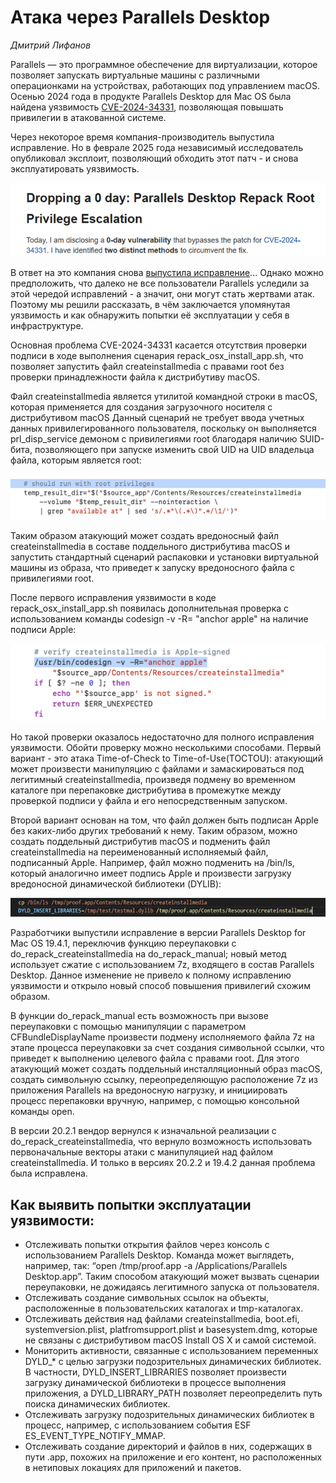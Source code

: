 # Атака через Parallels Desktop
*Дмитрий Лифанов*

Parallels — это программное обеспечение для виртуализации, которое позволяет запускать виртуальные машины с различными операционками на устройствах, работающих под управлением macOS. Осенью 2024 года в продукте Parallels Desktop для Mac OS была найдена уязвимость [CVE-2024-34331](https://www.cve.org/CVERecord?id=CVE-2024-34331), позволяющая повышать привилегии в атакованной системе. 

Через некоторое время компания-производитель выпустила исправление. Но в феврале 2025 года независимый исследователь опубликовал эксплоит, позволяющий обходить этот патч - и снова эксплуатировать уязвимость. 

![Сообщение о новом эксплоите для Parallels Desktop](para2.png)

В ответ на это компания снова [выпустила исправление](https://kb.parallels.com/ru/130944/)... Однако можно предположить, что далеко не все пользователи Parallels уследили за этой чередой исправлений - а значит, они могут стать жертвами атак. Поэтому мы решили рассказать, в чём заключается упомянутая уязвимость и как обнаружить попытки её эксплуатации у себя в инфраструктуре.

Основная проблема CVE-2024-34331 касается отсутствия проверки подписи в ходе выполнения сценария repack_osx_install_app.sh, что позволяет запустить файл createinstallmedia с правами root без проверки принадлежности файла к дистрибутиву macOS. 

Файл сreateinstallmedia является утилитой командной строки в macOS, которая применяется для создания загрузочного носителя с дистрибутивом macOS
Данный сценарий не требует ввода учетных данных привилегированного пользователя, поскольку он выполняется prl_disp_service демоном с привилегиями root благодаря наличию SUID-бита, позволяющего при запуске изменить свой UID на UID владельца файла, которым является root:

![Часть кода из repack_osx_install_app.sh с использованием createinstallmedia и требованием запуска с привилегиями root](para3.png)

Таким образом атакующий может создать вредоносный файл createinstallmedia в составе поддельного дистрибутива macOS и запустить стандартный сценарий распаковки и установки виртуальной машины из образа, что приведет к запуску вредоносного файла с привилегиями root.

После первого исправления уязвимости в коде repack_osx_install_app.sh появилась дополнительная проверка с использованием команды codesign -v -R= "anchor apple" на наличие подписи Apple:

![Часть кода с проверкой подписи из repack_osx_install_app.sh](para4.png)

Но такой проверки оказалось недостаточно для полного исправления уязвимости. Обойти проверку можно несколькими способами. Первый вариант - это атака Time-of-Check to Time-of-Use(TOCTOU): атакующий может произвести манипуляцию с файлами и замаскироваться под легитимный createinstallmedia, произведя подмену во временном каталоге при перепаковке дистрибутива в промежутке между проверкой подписи у файла и его непосредственным запуском. 

Второй вариант основан на том, что файл должен быть подписан Apple без каких-либо других требований к нему. Таким образом, можно создать поддельный дистрибутив macOS и подменить файл createinstallmedia на переименованный исполняемый файл, подписанный Apple. Например, файл можно подменить на /bin/ls, который аналогично имеет подпись Apple и произвести загрузку вредоносной динамической библиотеки (DYLIB):

![Пример команд замены createinstallmedia на /bin/ls с последующим запуском  с параметром загрузки вредоносной динамической библиотеки](para5.png)

Разработчики выпустили исправление в версии Parallels Desktop for Mac OS 19.4.1, переключив функцию переупаковки с do_repack_createinstallmedia на do_repack_manual; новый метод использует сжатие с использованием 7z, входящего в состав Parallels Desktop. Данное изменение не привело к полному исправлению уязвимости и открыло новый способ повышения привилегий схожим образом.

В функции do_repack_manual есть возможность при вызове переупаковки с помощью манипуляции с параметром CFBundleDisplayName произвести подмену исполняемого файла 7z на этапе процесса переупаковки за счет создания символьной ссылки, что приведет к выполнению целевого файла с правами root. Для этого атакующий может создать поддельный инсталляционный образ macOS, создать символьную ссылку, переопределяющую расположение 7z из приложения Parallels на вредоносную нагрузку, и инициировать процесс перепаковки вручную, например, с помощью консольной команды open.

В версии 20.2.1 вендор вернулся к изначальной реализации с do_repack_createinstallmedia, что вернуло возможность использовать первоначальные векторы атаки с манипуляцией над файлом createinstallmedia. И только в версиях 20.2.2 и 19.4.2 данная проблема была исправлена.

## Как выявить попытки эксплуатации уязвимости:

- Отслеживать попытки открытия файлов через консоль с использованием Parallels Desktop. Команда может выглядеть, например, так: “open /tmp/proof.app -a /Applications/Parallels Desktop.app”. Таким способом атакующий может вызвать сценарии переупаковки, не дожидаясь легитимного запуска от пользователя.
- Отслеживать создание символьных ссылок на объекты, расположенные в пользовательских каталогах и tmp-каталогах.
- Отслеживать действия над файлами createinstallmedia, boot.efi, systemversion.plist, platfromsupport.plist и basesystem.dmg, которые не связаны с дистрибутивом macOS Install OS X и самой системой.
- Мониторить активности, связанные с использованием переменных DYLD_* с целью загрузки подозрительных динамических библиотек. В частности, DYLD_INSERT_LIBRARIES позволяет произвести загрузку динамической библиотеки в процессе выполнения приложения, а DYLD_LIBRARY_PATH позволяет переопределить путь поиска динамических библиотек. 
- Отслеживать загрузку подозрительных динамических библиотек в процесс, например, с использованием события ESF ES_EVENT_TYPE_NOTIFY_MMAP.
- Отслеживать создание директорий и файлов в них, содержащих в пути .app, похожих на приложение и его контент, но расположенных в нетиповых локациях для приложений и пакетов.



